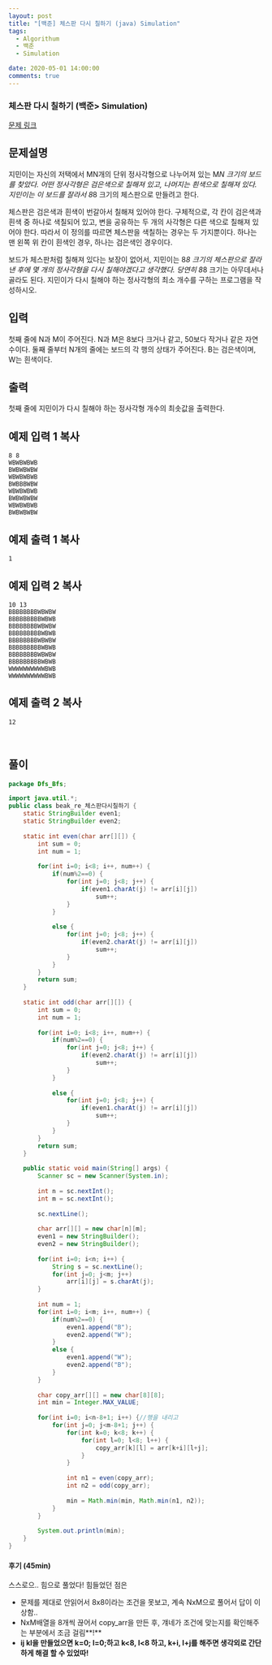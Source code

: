 ```yaml
---
layout: post
title: "[백준] 체스판 다시 칠하기 (java) Simulation"
tags:
  - Algorithum
  - 백준
  - Simulation

date: 2020-05-01 14:00:00
comments: true
---
```




###   체스판 다시 칠하기 (백준> Simulation)

[문제 링크](https://www.acmicpc.net/problem/1018 )

## 문제설명

지민이는 자신의 저택에서 MN개의 단위 정사각형으로 나누어져 있는 M*N 크기의 보드를 찾았다. 어떤 정사각형은 검은색으로 칠해져 있고, 나머지는 흰색으로 칠해져 있다. 지민이는 이 보드를 잘라서 8*8 크기의 체스판으로 만들려고 한다.

체스판은 검은색과 흰색이 번갈아서 칠해져 있어야 한다. 구체적으로, 각 칸이 검은색과 흰색 중 하나로 색칠되어 있고, 변을 공유하는 두 개의 사각형은 다른 색으로 칠해져 있어야 한다. 따라서 이 정의를 따르면 체스판을 색칠하는 경우는 두 가지뿐이다. 하나는 맨 왼쪽 위 칸이 흰색인 경우, 하나는 검은색인 경우이다.

보드가 체스판처럼 칠해져 있다는 보장이 없어서, 지민이는 8*8 크기의 체스판으로 잘라낸 후에 몇 개의 정사각형을 다시 칠해야겠다고 생각했다. 당연히 8*8 크기는 아무데서나 골라도 된다. 지민이가 다시 칠해야 하는 정사각형의 최소 개수를 구하는 프로그램을 작성하시오.

## 입력

첫째 줄에 N과 M이 주어진다. N과 M은 8보다 크거나 같고, 50보다 작거나 같은 자연수이다. 둘째 줄부터 N개의 줄에는 보드의 각 행의 상태가 주어진다. B는 검은색이며, W는 흰색이다.

## 출력

첫째 줄에 지민이가 다시 칠해야 하는 정사각형 개수의 최솟값을 출력한다.

## 예제 입력 1 복사

```
8 8
WBWBWBWB
BWBWBWBW
WBWBWBWB
BWBBBWBW
WBWBWBWB
BWBWBWBW
WBWBWBWB
BWBWBWBW
```

## 예제 출력 1 복사

```
1
```

## 예제 입력 2 복사

```
10 13
BBBBBBBBWBWBW
BBBBBBBBBWBWB
BBBBBBBBWBWBW
BBBBBBBBBWBWB
BBBBBBBBWBWBW
BBBBBBBBBWBWB
BBBBBBBBWBWBW
BBBBBBBBBWBWB
WWWWWWWWWWBWB
WWWWWWWWWWBWB
```

## 예제 출력 2 복사

```
12
```

<br>

## 풀이

```java
package Dfs_Bfs;

import java.util.*;
public class beak_re_체스판다시칠하기 {
	static StringBuilder even1;
	static StringBuilder even2;
	
	static int even(char arr[][]) {
		int sum = 0;	
		int num = 1;
		
		for(int i=0; i<8; i++, num++) {
			if(num%2==0) {
				for(int j=0; j<8; j++) {
					if(even1.charAt(j) != arr[i][j])
						sum++;
				}
			}
			
			else {
				for(int j=0; j<8; j++) {
					if(even2.charAt(j) != arr[i][j])
						sum++;
				}
			}
		}
		return sum;
	}
	
	static int odd(char arr[][]) {
		int sum = 0;
		int num = 1;
		
		for(int i=0; i<8; i++, num++) {
			if(num%2==0) {
				for(int j=0; j<8; j++) {
					if(even2.charAt(j) != arr[i][j])
						sum++;
				}
			}
			
			else {
				for(int j=0; j<8; j++) {
					if(even1.charAt(j) != arr[i][j])
						sum++;
				}
			}
		}
		return sum;
	}
	
	public static void main(String[] args) {
		Scanner sc = new Scanner(System.in);
		
		int n = sc.nextInt();
		int m = sc.nextInt();
		
		sc.nextLine();
		
		char arr[][] = new char[n][m];
		even1 = new StringBuilder();
		even2 = new StringBuilder();
		
		for(int i=0; i<n; i++) {
			String s = sc.nextLine();
			for(int j=0; j<m; j++)
				arr[i][j] = s.charAt(j);
		}
		
		int num = 1;
		for(int i=0; i<m; i++, num++) {
			if(num%2==0) {
				even1.append("B");
				even2.append("W");
			}
			else {
				even1.append("W");
				even2.append("B");
			}
		}
		
		char copy_arr[][] = new char[8][8];
		int min = Integer.MAX_VALUE;
		
		for(int i=0; i<n-8+1; i++) {//행을 내리고
			for(int j=0; j<m-8+1; j++) {
				for(int k=0; k<8; k++) {
					for(int l=0; l<8; l++) {
						copy_arr[k][l] = arr[k+i][l+j];
					}
				}
				
				int n1 = even(copy_arr);
				int n2 = odd(copy_arr);
				
				min = Math.min(min, Math.min(n1, n2));	
			}
		}
		
		System.out.println(min);
	}
}
```

#### 후기 (45min)

스스로으.. 힘으로 풀었다!  힘들었던 점은

* 문제를 제대로 안읽어서 8x8이라는 조건을 못보고, 계속 NxM으로 풀어서 답이 이상함..
* NxM배열을 8개씩 끊어서 copy_arr을 만든 후, 걔네가 조건에 맞는지를 확인해주는 부분에서 조금 걸림**!**
* **ij kl을 만들었으면 k=0; l=0;하고 k<8, l<8 하고, k+i, l+j를 해주면 생각외로 간단하게 해결 할 수 있었따!**